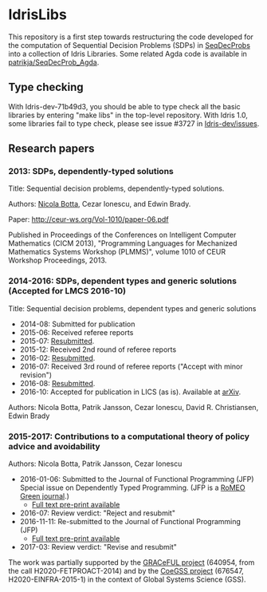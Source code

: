 # IdrisLibs

This repository is a first step towards restructuring the code developed
for the computation of Sequential Decision Problems (SDPs) in
[SeqDecProbs](https://github.com/nicolabotta/SeqDecProbs) into a
collection of Idris Libraries. Some related Agda code is available in
[patrikja/SeqDecProb_Agda](https://github.com/patrikja/SeqDecProb_Agda).

## Type checking

With Idris-dev-71b49d3, you should be able to type check all the basic
libraries by entering "make libs" in the top-level repository. With
Idris 1.0, some libraries fail to type check, please see issue #3727 in
[Idris-dev/issues](https://github.com/idris-lang/Idris-dev/issues).


## Research papers

### 2013: SDPs, dependently-typed solutions

Title: Sequential decision problems, dependently-typed solutions.

Authors: [Nicola Botta](https://www.pik-potsdam.de/members/botta/publications), Cezar Ionescu, and Edwin Brady.

Paper: http://ceur-ws.org/Vol-1010/paper-06.pdf

Published in Proceedings of the Conferences on Intelligent Computer
  Mathematics (CICM 2013), "Programming Languages for Mechanized Mathematics
  Systems Workshop (PLMMS)", volume 1010 of CEUR Workshop Proceedings, 2013.

### 2014-2016: SDPs, dependent types and generic solutions (Accepted for LMCS 2016-10)

Title: Sequential decision problems, dependent types and generic solutions

* 2014-08: Submitted for publication
* 2015-06: Received referee reports
* 2015-07: [Resubmitted](http://www.cse.chalmers.se/~patrikj/papers/SeqDecProbDepType_LMCS_2015_preprint.pdf).
* 2015-12: Received 2nd round of referee reports
* 2016-02: [Resubmitted](http://www.cse.chalmers.se/~patrikj/papers/SeqDecProbDepType_LMCS_2016_preprint.pdf).
* 2016-07: Received 3rd round of referee reports ("Accept with minor revision")
* 2016-08: [Resubmitted](http://www.cse.chalmers.se/~patrikj/papers/SeqDecProbDepType_LMCS_2016-08_preprint.pdf).
* 2016-10: Accepted for publication in LICS (as is). Available at [arXiv](https://arxiv.org/abs/1610.07145).

Authors: Nicola Botta, Patrik Jansson, Cezar Ionescu, David R. Christiansen, Edwin Brady

### 2015-2017: Contributions to a computational theory of policy advice and avoidability

Authors: Nicola Botta, Patrik Jansson, Cezar Ionescu

* 2016-01-06: Submitted to the Journal of Functional Programming (JFP) Special issue on Dependently Typed Programming. (JFP is a [RoMEO Green journal](http://www.sherpa.ac.uk/romeo/search.php?issn=0956-7968).)
    * [Full text pre-print available](http://www.cse.chalmers.se/~patrikj/papers/CompTheoryPolicyAdviceAvoidability_JFP_2016_preprint.pdf)
* 2016-07: Review verdict: "Reject and resubmit"
* 2016-11-11: Re-submitted to the Journal of Functional Programming (JFP)
    * [Full text pre-print available](http://www.cse.chalmers.se/~patrikj/papers/CompTheoryPolicyAdviceAvoidability_JFP_2016-11_preprint.pdf)
* 2017-03: Review verdict: "Revise and resubmit"

The work was partially supported by the
[GRACeFUL project](https://www.graceful-project.eu/)
(640954, from the call H2020-FETPROACT-2014) and by the
[CoeGSS project](http://coegss.eu/)
(676547, H2020-EINFRA-2015-1) in the context of
Global Systems Science (GSS).